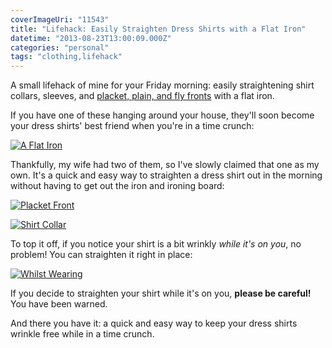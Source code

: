 ```yaml
---
coverImageUri: "11543"
title: "Lifehack: Easily Straighten Dress Shirts with a Flat Iron"
datetime: "2013-08-23T13:00:09.000Z"
categories: "personal"
tags: "clothing,lifehack"
---
```


A small lifehack of mine for your Friday morning: easily straightening shirt collars, sleeves, and [placket, plain, and fly fronts](http://www.askmen.com/fashion/fashiontip_500/581b_the-anatomy-of-a-dress-shirt.html "The Anatomy of a Dress Shirt") with a flat iron.

If you have one of these hanging around your house, they'll soon become your dress shirts' best friend when you're in a time crunch:

[![A Flat Iron](http://assets.brandonmartinez.com/brandonmartinez/2013/08/flatiron.jpg "Super handy bathroom tool of the day: the flat iron.")](http://assets.brandonmartinez.com/brandonmartinez/2013/08/flatiron.jpg)

Thankfully, my wife had two of them, so I've slowly claimed that one as my own. It's a quick and easy way to straighten a dress shirt out in the morning without having to get out the iron and ironing board:

[![Placket Front](http://assets.brandonmartinez.com/brandonmartinez/2013/08/buttonrow.jpg "Straightening a Placket Front")](http://assets.brandonmartinez.com/brandonmartinez/2013/08/buttonrow.jpg)

[![Shirt Collar](http://assets.brandonmartinez.com/brandonmartinez/2013/08/collar.jpg "Straightening a Shirt Collar")](http://assets.brandonmartinez.com/brandonmartinez/2013/08/collar.jpg)

To top it off, if you notice your shirt is a bit wrinkly _while it's on you_, no problem! You can straighten it right in place:

[![Whilst Wearing](http://assets.brandonmartinez.com/brandonmartinez/2013/08/whilstwearing.jpg "You can even do it whilst wearing the shirt!")](http://assets.brandonmartinez.com/brandonmartinez/2013/08/whilstwearing.jpg)

If you decide to straighten your shirt while it's on you, **please be careful!** You have been warned.

And there you have it: a quick and easy way to keep your dress shirts wrinkle free while in a time crunch.
